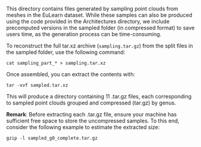 This directory contains files generated by sampling point clouds from meshes in the EuLearn dataset. While these samples can also be produced using the code provided in the Architectures directory, we include precomputed versions in the sampled folder (in compressed format) to save users time, as the generation process can be time-consuming.

To reconstruct the full tar.xz archive (`sampling.tar.gz`) from the split files in the sampled folder, use the following command:

```
cat sampling_part_* > sampling.tar.xz
```

Once assembled, you can extract the contents with:

```
tar -xvf sampled.tar.xz
```

This will produce a directory containing 11 .tar.gz files, each corresponding to sampled point clouds grouped and compressed (tar.gz) by genus.

**Remark**: Before extracting each .tar.gz file, ensure your machine has sufficient free space to store the uncompressed samples. To this end, consider the following example to estimate the extracted size:

```
gzip -l sampled_g0_complete.tar.gz
```
